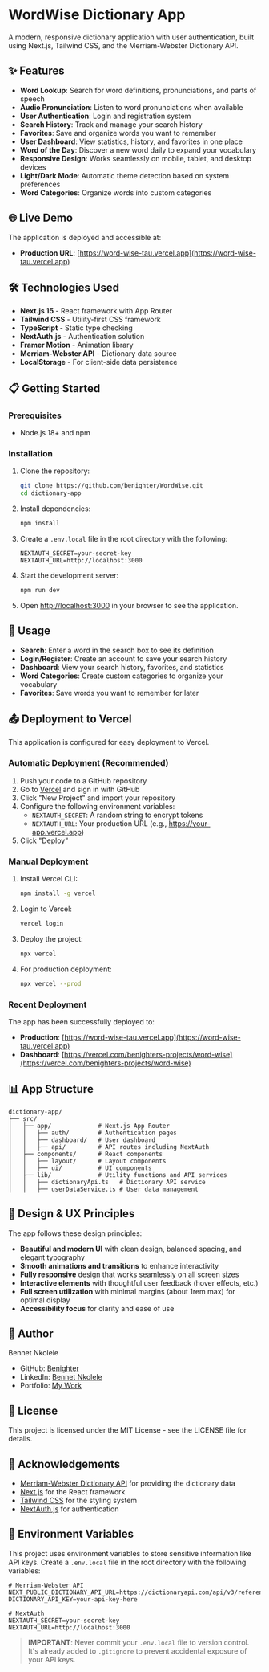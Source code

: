 # WordWise Dictionary App

A modern, responsive dictionary application with user authentication, built using Next.js, Tailwind CSS, and the Merriam-Webster Dictionary API.

## ✨ Features

- **Word Lookup**: Search for word definitions, pronunciations, and parts of speech
- **Audio Pronunciation**: Listen to word pronunciations when available
- **User Authentication**: Login and registration system
- **Search History**: Track and manage your search history
- **Favorites**: Save and organize words you want to remember
- **User Dashboard**: View statistics, history, and favorites in one place
- **Word of the Day**: Discover a new word daily to expand your vocabulary
- **Responsive Design**: Works seamlessly on mobile, tablet, and desktop devices
- **Light/Dark Mode**: Automatic theme detection based on system preferences
- **Word Categories**: Organize words into custom categories

## 🌐 Live Demo

The application is deployed and accessible at:
- **Production URL**: [https://word-wise-tau.vercel.app](https://word-wise-tau.vercel.app)

## 🛠️ Technologies Used

- **Next.js 15** - React framework with App Router
- **Tailwind CSS** - Utility-first CSS framework
- **TypeScript** - Static type checking
- **NextAuth.js** - Authentication solution
- **Framer Motion** - Animation library
- **Merriam-Webster API** - Dictionary data source
- **LocalStorage** - For client-side data persistence

## 📋 Getting Started

### Prerequisites

- Node.js 18+ and npm

### Installation

1. Clone the repository:
   ```bash
   git clone https://github.com/benighter/WordWise.git
   cd dictionary-app
   ```

2. Install dependencies:
   ```bash
   npm install
   ```

3. Create a `.env.local` file in the root directory with the following:
   ```
   NEXTAUTH_SECRET=your-secret-key
   NEXTAUTH_URL=http://localhost:3000
   ```

4. Start the development server:
   ```bash
   npm run dev
   ```

5. Open [http://localhost:3000](http://localhost:3000) in your browser to see the application.

## 🚀 Usage

- **Search**: Enter a word in the search box to see its definition
- **Login/Register**: Create an account to save your search history
- **Dashboard**: View your search history, favorites, and statistics
- **Word Categories**: Create custom categories to organize your vocabulary
- **Favorites**: Save words you want to remember for later

## 📤 Deployment to Vercel

This application is configured for easy deployment to Vercel.

### Automatic Deployment (Recommended)

1. Push your code to a GitHub repository
2. Go to [Vercel](https://vercel.com) and sign in with GitHub
3. Click "New Project" and import your repository
4. Configure the following environment variables:
   - `NEXTAUTH_SECRET`: A random string to encrypt tokens
   - `NEXTAUTH_URL`: Your production URL (e.g., https://your-app.vercel.app)
5. Click "Deploy"

### Manual Deployment

1. Install Vercel CLI:
   ```bash
   npm install -g vercel
   ```

2. Login to Vercel:
   ```bash
   vercel login
   ```

3. Deploy the project:
   ```bash
   npx vercel
   ```

4. For production deployment:
   ```bash
   npx vercel --prod
   ```

### Recent Deployment

The app has been successfully deployed to:
- **Production**: [https://word-wise-tau.vercel.app](https://word-wise-tau.vercel.app)
- **Dashboard**: [https://vercel.com/benighters-projects/word-wise](https://vercel.com/benighters-projects/word-wise)

## 📊 App Structure

```
dictionary-app/
├── src/
│   ├── app/             # Next.js App Router
│   │   ├── auth/        # Authentication pages
│   │   ├── dashboard/   # User dashboard
│   │   ├── api/         # API routes including NextAuth
│   ├── components/      # React components
│   │   ├── layout/      # Layout components
│   │   ├── ui/          # UI components
│   ├── lib/             # Utility functions and API services
│   │   ├── dictionaryApi.ts   # Dictionary API service
│   │   ├── userDataService.ts # User data management
```

## 🎨 Design & UX Principles

The app follows these design principles:
- **Beautiful and modern UI** with clean design, balanced spacing, and elegant typography
- **Smooth animations and transitions** to enhance interactivity
- **Fully responsive** design that works seamlessly on all screen sizes
- **Interactive elements** with thoughtful user feedback (hover effects, etc.)
- **Full screen utilization** with minimal margins (about 1rem max) for optimal display
- **Accessibility focus** for clarity and ease of use

## 👤 Author

Bennet Nkolele

- GitHub: [Benighter](https://github.com/Benighter)
- LinkedIn: [Bennet Nkolele](https://www.linkedin.com/in/bennet-nkolele-321285249/)
- Portfolio: [My Work](https://react-personal-portfolio-alpha.vercel.app/)

## 📄 License

This project is licensed under the MIT License - see the LICENSE file for details.

## 🙏 Acknowledgements

- [Merriam-Webster Dictionary API](https://dictionaryapi.com/) for providing the dictionary data
- [Next.js](https://nextjs.org/) for the React framework
- [Tailwind CSS](https://tailwindcss.com/) for the styling system
- [NextAuth.js](https://next-auth.js.org/) for authentication

## 🔐 Environment Variables

This project uses environment variables to store sensitive information like API keys. Create a `.env.local` file in the root directory with the following variables:

```
# Merriam-Webster API
NEXT_PUBLIC_DICTIONARY_API_URL=https://dictionaryapi.com/api/v3/references/sd3/json
DICTIONARY_API_KEY=your-api-key-here

# NextAuth
NEXTAUTH_SECRET=your-secret-key
NEXTAUTH_URL=http://localhost:3000
```

> **IMPORTANT**: Never commit your `.env.local` file to version control. It's already added to `.gitignore` to prevent accidental exposure of your API keys.
